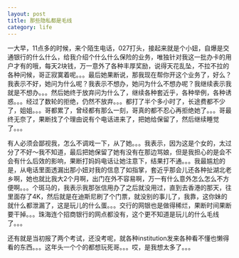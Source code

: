 ```yaml
---
layout: post
title: 那些隐私都是毛线 
category: life
---
```


一大早，11点多的时候，来个陌生电话，027打头，接起来就是个小妞，自爆是交通银行的什么什么，给我介绍个什么什么保险的业务，唯独针对我这一批办卡的用户才有的哦，每天2块钱，万一意外了各种丰厚奖励，说得天花乱坠，不拉不拉的各种问候，哥正寂寞着呢。。。最后她果断说，那我现在帮你开这个业务了，好么？我表示不好，她问为什么呢？我表示不想办，她问为什么不想办呢？我继续表示我就是不想办。。。然后她终于放弃问为什么了，继续各种套近乎，各种举例，各种诱惑。。。经过了数轮的拒绝，仍然不放弃。。。都打了半个多小时了，长途费都不少了，姐姐。。。哥都累了，曾经都有那么一刻，哥真的都不忍心再拒绝她了。。。哥最终无奈了，果断找了个理由说有个电话进来了，把她给保留了，然后继续睡觉了。。。

有人必须会鄙视我，怎么不调戏一下，从了她。。。我表示，因为这是个女的，太过分了不好～我不知道，最后把她保留了她有没有在那边骂娘，但是我担心的是会不会有什么后效的影响，果断打妈妈电话让她注意下，结果打不通。。。我最尴尬的是，从电话里面透漏出那小妞对我的信息了如指掌，套近乎那会儿还各种扯湖北老乡啊，她也就比我大2个月啊，出门在外不容易啊，万一有什么意外怎么怎么不方便啊。。。个斑马的，我表示我那张信用办了之后就没用过，直到去香港的那天，往里面存了4K，然后就是在迪斯尼刷了个门票，就没别的事儿了，我靠，这你妹的就什么都泄漏了，这是玩儿的什么蛋。。。交行的网银也是做得稀烂，果断时间果断要干掉。。。珠海连个招商银行的网点都没有，这个更不知道是玩儿的什么毛线了。。。

还有就是当初报了两个考试，还没考呢，就各种institution发来各种看不懂也懒得看的东西。。。这年头一个个的都想玩死哥。。。哎，是我想太多了。。。

